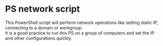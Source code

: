 # PS network script
 
This PowerShell script will perform network operations like setting static IP, connecting to a domain or workgroup.</br>
It is a good practice to run this PS on a group of computers and set the IP and other configurations quickly.
